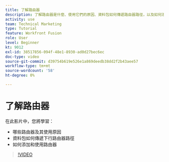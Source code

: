 ```yaml
---
title: 了解路由器
description: 了解路由器是什麼、使用它們的原因、資料包如何傳遞路由器路徑，以及如何添加和使用路由器，所有這些都在 [!DNL Adobe Workfront Fusion].
activity: use
team: Technical Marketing
type: Tutorial
feature: Workfront Fusion
role: User
level: Beginner
kt: 9012
exl-id: 38517856-094f-48e1-8930-ad0d27bec6ec
doc-type: video
source-git-commit: d39754b619e526e1a869deedb38dd2f2b43aee57
workflow-type: tm+mt
source-wordcount: '58'
ht-degree: 0%

---
```


# 了解路由器

在此影片中，您將學習：

* 哪些路由器及其使用原因
* 資料包如何傳遞下行路由器路徑
* 如何添加和使用路由器

>[!VIDEO](https://video.tv.adobe.com/v/335271/?quality=12)
